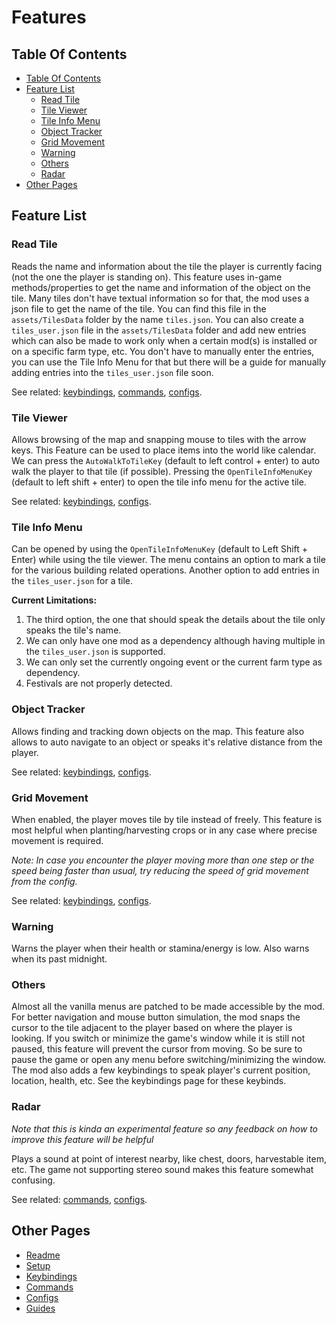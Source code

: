 # Features

## Table Of Contents

* [Table Of Contents](#table-of-contents)
* [Feature List](#feature-list)
    * [Read Tile](#read-tile)
    * [Tile Viewer](#tile-viewer)
    * [Tile Info Menu](#tile-info-menu)
    * [Object Tracker](#object-tracker)
    * [Grid Movement](#grid-movement)
    * [Warning](#warning)
    * [Others](#others)
    * [Radar](#radar)
* [Other Pages](#other-pages)

## Feature List

### Read Tile

Reads the name and information about the tile the player is currently facing (not the one the player is standing on).
This feature uses in-game methods/properties to get the name and information of the object on the tile.
Many tiles don't have textual information so for that, the mod uses a json file to get the name of the tile.
You can find this file in the `assets/TilesData` folder by the name `tiles.json`.
You can also create a `tiles_user.json` file in the `assets/TilesData` folder and add new entries which can also be made
to work
only when a certain mod(s) is installed or on a specific farm type, etc.
You don't have to manually enter the entries, you can use the Tile Info Menu for that
but there will be a guide for manually adding entries into the `tiles_user.json` file soon.

See
related: [keybindings](keybindings.md#global-keys), [commands](commands.md#read-tile-related), [configs](config.md#read-tile-configs).

### Tile Viewer

Allows browsing of the map and snapping mouse to tiles with the arrow keys.
This Feature can be used to place items into the world like calendar.
We can press the `AutoWalkToTileKey` (default to left control + enter) to auto walk the player to that tile (if
possible).
Pressing the `OpenTileInfoMenuKey` (default to left shift + enter) to open the tile info menu for the active tile.

See related: [keybindings](keybindings.md#tile-viewer-keys), [configs](config.md#tile-viewer-configs).

### Tile Info Menu

Can be opened by using the `OpenTileInfoMenuKey` (default to Left Shift + Enter) while using the tile viewer.
The menu contains an option to mark a tile for the various building related operations.
Another option to add entries in the `tiles_user.json` for a tile.

**Current Limitations:**

1. The third option, the one that should speak the details about the tile only speaks the tile's name.
2. We can only have one mod as a dependency although having multiple in the `tiles_user.json` is supported.
3. We can only set the currently ongoing event or the current farm type as dependency.
4. Festivals are not properly detected.

### Object Tracker

Allows finding and tracking down objects on the map.
This feature also allows to auto navigate to an object or speaks it's relative distance from the player.

See related: [keybindings](keybindings.md#object-tracker-keys), [configs](config.md#object-tracker-configs).

### Grid Movement

When enabled, the player moves tile by tile instead of freely.
This feature is most helpful when planting/harvesting crops or in any case where precise movement is required.

_Note: In case you encounter the player moving more than one step or the speed being faster than usual,
try reducing the speed of grid movement from the config._

See related: [keybindings](keybindings.md#grid-movement-keys), [configs](config.md#grid-movement-configs).

### Warning

Warns the player when their health or stamina/energy is low.
Also warns when its past midnight.

### Others

Almost all the vanilla menus are patched to be made accessible by the mod.
For better navigation and mouse button simulation, the mod snaps the cursor to the tile adjacent to the player based on
where the player is looking.
If you switch or minimize the game's window while it is still not paused, this feature will prevent the cursor from
moving.
So be sure to pause the game or open any menu before switching/minimizing the window.
The mod also adds a few keybindings to speak player's current position, location, health, etc.
See the keybindings page for these keybinds.

### Radar

_Note that this is kinda an experimental feature so any feedback on how to improve this feature will be helpful_

Plays a sound at point of interest nearby, like chest, doors, harvestable item, etc.
The game not supporting stereo sound makes this feature somewhat confusing.

See related: [commands](commands.md#radar-related), [configs](config.md#radar-configs).

## Other Pages

- [Readme](README.md)
- [Setup](setup.md)
- [Keybindings](keybindings.md)
- [Commands](commands.md)
- [Configs](config.md)
- [Guides](guides.md)
